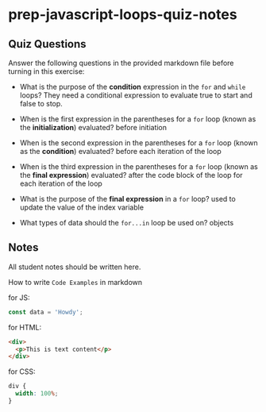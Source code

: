 # prep-javascript-loops-quiz-notes

## Quiz Questions

Answer the following questions in the provided markdown file before turning in this exercise:

- What is the purpose of the **condition** expression in the `for` and `while` loops? They need a conditional expression to evaluate true to start and false to stop.

- When is the first expression in the parentheses for a `for` loop (known as the **initialization**) evaluated? before initiation

- When is the second expression in the parentheses for a `for` loop (known as the **condition**) evaluated? before each iteration of the loop

- When is the third expression in the parentheses for a `for` loop (known as the **final expression**) evaluated? after the code block of the loop for each iteration of the loop

- What is the purpose of the **final expression** in a `for` loop? used to update the value of the index variable

- What types of data should the `for...in` loop be used on? objects

## Notes

All student notes should be written here.

How to write `Code Examples` in markdown

for JS:

```javascript
const data = 'Howdy';
```

for HTML:

```html
<div>
  <p>This is text content</p>
</div>
```

for CSS:

```css
div {
  width: 100%;
}
```
